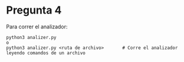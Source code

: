 # Pregunta 4

Para correr el analizador:  
```
python3 analizer.py
o
python3 analizer.py <ruta de archivo>       # Corre el analizador leyendo comandos de un archivo
```